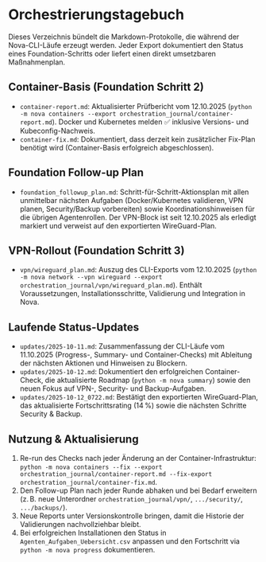 # Orchestrierungstagebuch

Dieses Verzeichnis bündelt die Markdown-Protokolle, die während der Nova-CLI-Läufe erzeugt
werden. Jeder Export dokumentiert den Status eines Foundation-Schritts oder liefert
einen direkt umsetzbaren Maßnahmenplan.

## Container-Basis (Foundation Schritt 2)
- `container-report.md`: Aktualisierter Prüfbericht vom 12.10.2025 (`python -m nova containers --export orchestration_journal/container-report.md`). Docker und Kubernetes melden ✅ inklusive Versions- und Kubeconfig-Nachweis.
- `container-fix.md`: Dokumentiert, dass derzeit kein zusätzlicher Fix-Plan benötigt wird (Container-Basis erfolgreich abgeschlossen).

## Foundation Follow-up Plan
- `foundation_followup_plan.md`: Schritt-für-Schritt-Aktionsplan mit allen unmittelbar nächsten Aufgaben (Docker/Kubernetes validieren, VPN planen, Security/Backup vorbereiten) sowie Koordinationshinweisen für die übrigen Agentenrollen. Der VPN-Block ist seit 12.10.2025 als erledigt markiert und verweist auf den exportierten WireGuard-Plan.

## VPN-Rollout (Foundation Schritt 3)
- `vpn/wireguard_plan.md`: Auszug des CLI-Exports vom 12.10.2025 (`python -m nova network --vpn wireguard --export orchestration_journal/vpn/wireguard_plan.md`). Enthält Voraussetzungen, Installationsschritte, Validierung und Integration in Nova.

## Laufende Status-Updates
- `updates/2025-10-11.md`: Zusammenfassung der CLI-Läufe vom 11.10.2025 (Progress-, Summary- und Container-Checks) mit Ableitung der nächsten Aktionen und Hinweisen zu Blockern.
- `updates/2025-10-12.md`: Dokumentiert den erfolgreichen Container-Check, die aktualisierte Roadmap (`python -m nova summary`) sowie den neuen Fokus auf VPN-, Security- und Backup-Aufgaben.
- `updates/2025-10-12_0722.md`: Bestätigt den exportierten WireGuard-Plan, das aktualisierte Fortschrittsrating (14 %) sowie die nächsten Schritte Security & Backup.

## Nutzung & Aktualisierung
1. Re-run des Checks nach jeder Änderung an der Container-Infrastruktur: `python -m nova containers --fix --export orchestration_journal/container-report.md --fix-export orchestration_journal/container-fix.md`.
2. Den Follow-up Plan nach jeder Runde abhaken und bei Bedarf erweitern (z. B. neue Unterordner `orchestration_journal/vpn/`, `.../security/`, `.../backups/`).
3. Neue Reports unter Versionskontrolle bringen, damit die Historie der Validierungen nachvollziehbar bleibt.
4. Bei erfolgreichen Installationen den Status in `Agenten_Aufgaben_Uebersicht.csv` anpassen und den Fortschritt via `python -m nova progress` dokumentieren.
